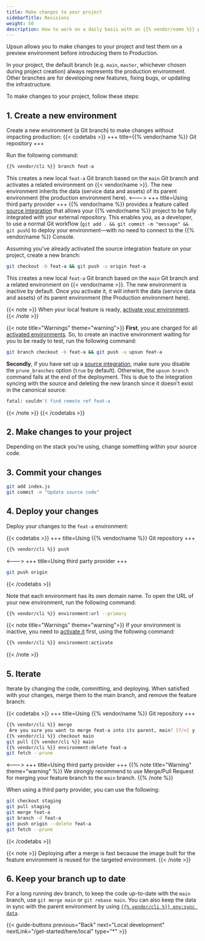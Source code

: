 ```yaml
---
title: Make changes to your project
sidebarTitle: Revisions
weight: 50
description: How to work on a daily basis with an {{% vendor/name %}} project?
---
```


Upsun allows you to make changes to your project and test them on a preview environment before introducing them to Production.

In your project, the default branch (e.g. `main`, `master`, whichever chosen during project creation) always represents the production environment.
Other branches are for developing new features, fixing bugs, or updating the infrastructure.

To make changes to your project, follow these steps:

## 1. Create a new environment
Create a new environment (a Git branch) to make changes without impacting production:
{{< codetabs >}}
+++
title={{% vendor/name %}} Git repository
+++

Run the following command:
   ```bash {location="Terminal"}
   {{% vendor/cli %}} branch feat-a
   ```
   This creates a new local `feat-a` Git branch based on the `main` Git branch
   and activates a related environment on {{< vendor/name >}}.
   The new environment inherits the data (service data and assets) of its parent environment (the production environment here).
<--->
+++
title=Using third party provider
+++
   {{% vendor/name %}} provides a feature called [source integration](integrations/source.html) that allows your {{% vendor/name %}} project to be fully integrated with your external repository.
   This enables you, as a developer, to use a normal Git workflow (`git add . && git commit -m "message" && git push`) to deploy your environment—with no need to connect to the {{% vendor/name %}} Console.

   Assuming you've already activated the source integration feature on your project, create a new branch:
   ```bash {location="Terminal"}
   git checkout -b feat-a && git push -u origin feat-a
   ```
   This creates a new local `feat-a` Git branch based on the `main` Git branch
   and a related environment on {{< vendor/name >}}.
   The new environment is inactive by default. Once you activate it, it will inherit the data (service data and assets) of its parent environment (the Production environment here).

   {{< note >}}
   When your local feature is ready, [activate your environment](/administration/cli/reference.html#environmentactivate).
   {{< /note >}}

   {{< note title="Warnings" theme="warning">}}
   **First**, you are charged for all [activated environments](/administration/cli/reference.html#environmentactivate).
   So, to create an inactive environment waiting for you to be ready to test, run the following command:
   ```bash {location="Terminal"}
   git branch checkout -b feat-a && git push -u upsun feat-a
   ```
   **Secondly**, if you have set up a [source integration](/integrations/source/_index.md), make sure you disable the `prune_branches` option (`true` by default). Otherwise, the `upsun branch` command fails at the end of the deployment.
   This is due to the integration syncing with the source and deleting the new branch since it doesn't exist in the canonical source:
   ```bash {location="Terminal"}
   fatal: couldn't find remote ref feat-a
   ```
   {{< /note >}}
{{< /codetabs >}}

## 2. Make changes to your project

Depending on the stack you're using, change something within your source code.

## 3. Commit your changes

```bash {location="Terminal"}
git add index.js
git commit -m "Update source code"
```

## 4. Deploy your changes

Deploy your changes to the `feat-a` environment:

{{< codetabs >}}
+++
title=Using {{% vendor/name %}} Git repository
+++
```bash {location="Terminal"}
{{% vendor/cli %}} push
```
<--->
+++
title=Using third party provider
+++
```bash {location="Terminal"}
git push origin
```
{{< /codetabs >}}

Note that each environment has its own domain name.
To open the URL of your new environment, run the following command:

```bash {location="Terminal"}
{{% vendor/cli %}} environment:url --primary
```
{{< note title="Warnings" theme="warning">}}
If your environment is inactive, you need to [activate it](/environments/deactivate-environment.md#reactivate-an-environment) first, using the following command:
```bash {location="Terminal"}
{{% vendor/cli %}} environment:activate
```
{{< /note >}}

## 5. Iterate
Iterate by changing the code, committing, and deploying.
When satisfied with your changes, merge them to the main branch,
and remove the feature branch:

{{< codetabs >}}
+++
title=Using {{% vendor/name %}} Git repository
+++
```bash {location="Terminal"}
{{% vendor/cli %}} merge
 Are you sure you want to merge feat-a into its parent, main? [Y/n] y
{{% vendor/cli %}} checkout main
git pull {{% vendor/cli %}} main
{{% vendor/cli %}} environment:delete feat-a
git fetch --prune
```
<--->
+++
title=Using third party provider
+++
{{% note title="Warning" theme="warning" %}}
We strongly recommend to use Merge/Pull Request for merging your feature branch to the ``main`` branch.
{{% /note %}}

When using a third party provider, you can use the following:
```bash {location="Terminal"}
git checkout staging
git pull staging
git merge feat-a
git branch -d feat-a
git push origin --delete feat-a
git fetch --prune
```
{{< /codetabs >}}

{{< note >}}
Deploying after a merge is fast because the image built for the feature environment is reused for the targeted environment.
{{< /note >}}

## 6. Keep your branch up to date
For a long running dev branch, to keep the code up-to-date with the `main` branch, use `git merge main` or `git rebase main`.
You can also keep the data in sync with the parent environment by using [`{{% vendor/cli %}} env:sync data`](/administration/cli/reference.html#environmentsynchronize).

{{< guide-buttons previous="Back" next="Local development" nextLink="/get-started/here/local" type="*" >}}
